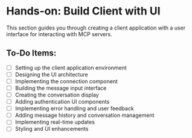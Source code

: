 # Hands-on: Build Client with UI

This section guides you through creating a client application with a user interface for interacting with MCP servers.

## To-Do Items:
- [ ] Setting up the client application environment
- [ ] Designing the UI architecture
- [ ] Implementing the connection component
- [ ] Building the message input interface
- [ ] Creating the conversation display
- [ ] Adding authentication UI components
- [ ] Implementing error handling and user feedback
- [ ] Adding message history and conversation management
- [ ] Implementing real-time updates
- [ ] Styling and UI enhancements
